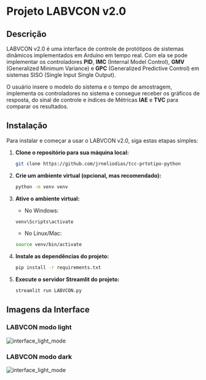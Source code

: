 # Projeto LABVCON v2.0

## Descrição

LABVCON v2.0 é uma interface de controle de protótipos de sistemas dinâmicos implementados em Arduino em tempo real. Com ela se pode implementar os controladores **PID**, **IMC** (Internal Model Control), **GMV** (Generalized Minimum Variance) e **GPC** (Generalized Predictive Control) em sistemas SISO (Single Input Single Output). 

O usuário insere o modelo do sistema e o tempo de amostragem, implementa os controladores no sistema e consegue receber os gráficos de resposta, do sinal de controle e índices de Métricas **IAE** e **TVC** para comparar os resultados.

## Instalação

Para instalar e começar a usar o LABVCON v2.0, siga estas etapas simples:

1. **Clone o repositório para sua máquina local:**
   ```bash
   git clone https://github.com/jrneliodias/tcc-prtotipo-python
    ```

2. **Crie um ambiente virtual (opcional, mas recomendado):**
    ```bash
    python -m venv venv
    ```
3. **Ative o ambiente virtual:**
    - No Windows:
     ```bash
    venv\Scripts\activate
    ```
    - No Linux/Mac:
     ```bash
    source venv/bin/activate
    ```

4. **Instale as dependências do projeto:**
    ```bash
    pip install -r requirements.txt
    ```

5. **Execute o servidor Streamlit do projeto:**
    ```bash
    streamlit run LABVCON.py
    ```

## Imagens da Interface

### LABVCON modo light
![interface_light_mode](img/Interface_GMV_3ref.png)

### LABVCON modo dark
![interface_light_mode](img/interface_gpc.png)

